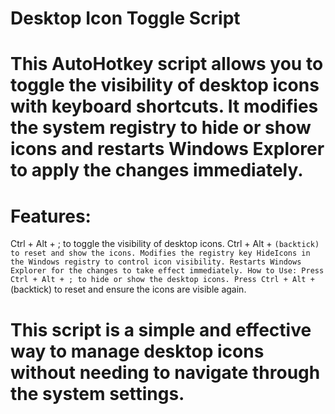 # Desktop Icon Toggle Script
# This AutoHotkey script allows you to toggle the visibility of desktop icons with keyboard shortcuts. It modifies the system registry to hide or show icons and restarts Windows Explorer to apply the changes immediately.

# Features:
Ctrl + Alt + ; to toggle the visibility of desktop icons.
Ctrl + Alt + ` (backtick) to reset and show the icons.
Modifies the registry key HideIcons in the Windows registry to control icon visibility.
Restarts Windows Explorer for the changes to take effect immediately.
How to Use:
Press Ctrl + Alt + ; to hide or show the desktop icons.
Press Ctrl + Alt + ` (backtick) to reset and ensure the icons are visible again.
# This script is a simple and effective way to manage desktop icons without needing to navigate through the system settings.
